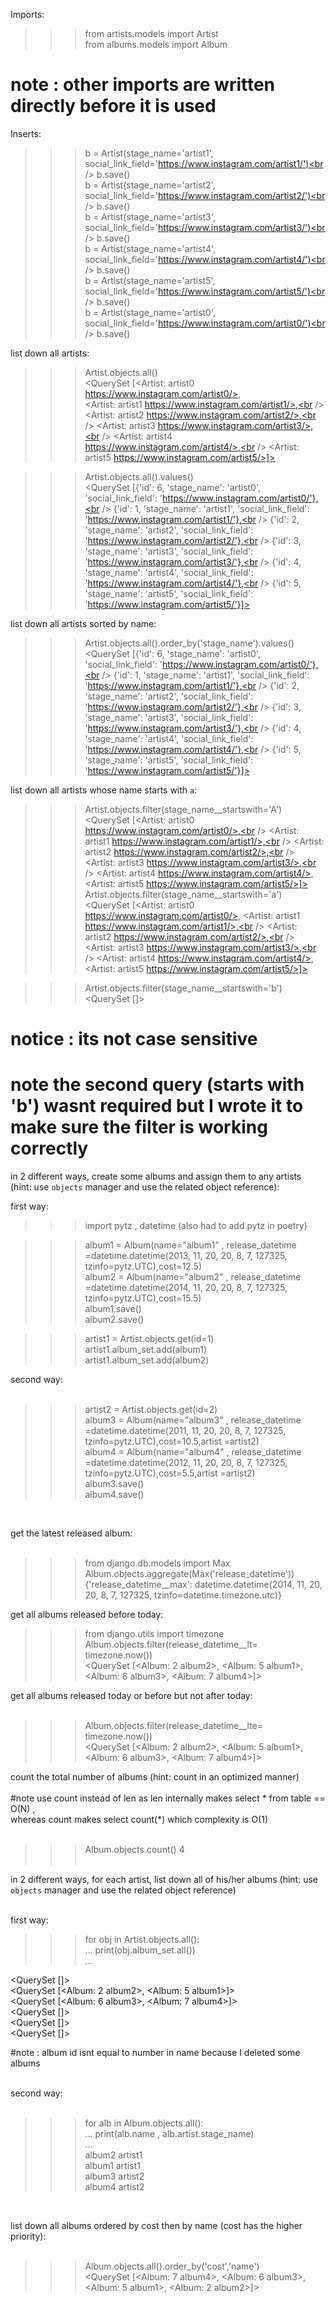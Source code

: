Imports:
>>> from artists.models import Artist  
>>> from albums.models import Album  
 # note  : other imports are written directly before it is used
Inserts:
>>> b = Artist(stage_name='artist1', social_link_field='https://www.instagram.com/artist1/')<br />
>>> b.save()<br />
>>> b = Artist(stage_name='artist2', social_link_field='https://www.instagram.com/artist2/')<br />
>>> b.save()<br />
>>> b = Artist(stage_name='artist3', social_link_field='https://www.instagram.com/artist3/')<br />
>>> b.save()<br />
>>> b = Artist(stage_name='artist4', social_link_field='https://www.instagram.com/artist4/')<br />
>>> b.save()<br />
>>> b = Artist(stage_name='artist5', social_link_field='https://www.instagram.com/artist5/')<br />
>>> b.save()<br />
>>> b = Artist(stage_name='artist0', social_link_field='https://www.instagram.com/artist0/')<br />
>>> b.save()<br />

list down all artists:<br />
>>> Artist.objects.all()<br />
<QuerySet [<Artist: artist0 https://www.instagram.com/artist0/>, <br />
<Artist: artist1 https://www.instagram.com/artist1/>,<br />
<Artist: artist2 https://www.instagram.com/artist2/>,<br />
<Artist: artist3 https://www.instagram.com/artist3/>,<br />
<Artist: artist4 https://www.instagram.com/artist4/>,<br />
<Artist: artist5 https://www.instagram.com/artist5/>]><br />

>>> Artist.objects.all().values()<br />
<QuerySet [{'id': 6, 'stage_name': 'artist0', 'social_link_field': 'https://www.instagram.com/artist0/'},<br />
{'id': 1, 'stage_name': 'artist1', 'social_link_field': 'https://www.instagram.com/artist1/'},<br />
{'id': 2, 'stage_name': 'artist2', 'social_link_field': 'https://www.instagram.com/artist2/'},<br />
{'id': 3, 'stage_name': 'artist3', 'social_link_field': 'https://www.instagram.com/artist3/'},<br />
{'id': 4, 'stage_name': 'artist4', 'social_link_field': 'https://www.instagram.com/artist4/'},<br />
{'id': 5, 'stage_name': 'artist5', 'social_link_field': 'https://www.instagram.com/artist5/'}]><br />

list down all artists sorted by name:<br />
>>> Artist.objects.all().order_by('stage_name').values()<br />
<QuerySet [{'id': 6, 'stage_name': 'artist0',<br />
 'social_link_field': 'https://www.instagram.com/artist0/'},<br />
{'id': 1, 'stage_name': 'artist1', 'social_link_field': 'https://www.instagram.com/artist1/'},<br />
{'id': 2, 'stage_name': 'artist2', 'social_link_field': 'https://www.instagram.com/artist2/'},<br />
{'id': 3, 'stage_name': 'artist3', 'social_link_field': 'https://www.instagram.com/artist3/'},<br />
{'id': 4, 'stage_name': 'artist4', 'social_link_field': 'https://www.instagram.com/artist4/'},<br />
{'id': 5, 'stage_name': 'artist5', 'social_link_field': 'https://www.instagram.com/artist5/'}]><br />


list down all artists whose name starts with `a`:<br />
>>> Artist.objects.filter(stage_name__startswith='A')<br />
<QuerySet [<Artist: artist0 https://www.instagram.com/artist0/>,<br />
 <Artist: artist1 https://www.instagram.com/artist1/>,<br />
  <Artist: artist2 https://www.instagram.com/artist2/>,<br />
   <Artist: artist3 https://www.instagram.com/artist3/>,<br />
    <Artist: artist4 https://www.instagram.com/artist4/>, <br />
    <Artist: artist5 https://www.instagram.com/artist5/>]><br />
>>> Artist.objects.filter(stage_name__startswith='a')<br />
<QuerySet [<Artist: artist0 https://www.instagram.com/artist0/>, <Artist: artist1 https://www.instagram.com/artist1/>,<br />
<Artist: artist2 https://www.instagram.com/artist2/>,<br />
<Artist: artist3 https://www.instagram.com/artist3/>,<br />
<Artist: artist4 https://www.instagram.com/artist4/>, <br />
<Artist: artist5 https://www.instagram.com/artist5/>]><br />

>>> Artist.objects.filter(stage_name__startswith='b')<br />
<QuerySet []>
# notice : its not case sensitive
# note the second query (starts with 'b') wasnt required but I wrote it to make sure the filter is working correctly

in 2 different ways, create some albums and assign them to any artists <br />
(hint: use `objects` manager and use the related object reference):<br />

first way:<br />
>>>import pytz , datetime (also had to add pytz in poetry)<br />


>>> album1 = Album(name="album1" , release_datetime =datetime.datetime(2013, 11, 20, 20, 8, 7, 127325, tzinfo=pytz.UTC),cost=12.5)<br />
>>> album2 = Album(name="album2" , release_datetime =datetime.datetime(2014, 11, 20, 20, 8, 7, 127325, tzinfo=pytz.UTC),cost=15.5)<br />
>>> album1.save()<br />
>>> album2.save()<br />

>>> artist1 = Artist.objects.get(id=1)<br />
>>> artist1.album_set.add(album1)<br />
>>> artist1.album_set.add(album2)<br />


second way:<br />
<br />
>>> artist2 = Artist.objects.get(id=2)<br />
>>> album3 = Album(name="album3" , release_datetime =datetime.datetime(2011, 11, 20, 20, 8, 7, 127325, tzinfo=pytz.UTC),cost=10.5,artist =artist2)<br />
>>> album4 = Album(name="album4" , release_datetime =datetime.datetime(2012, 11, 20, 20, 8, 7, 127325, tzinfo=pytz.UTC),cost=5.5,artist =artist2)<br />
>>> album3.save()<br />
>>> album4.save()
<br />

get the latest released album:<br /><br />


>>> from django.db.models import Max<br />
>>> Album.objects.aggregate(Max('release_datetime'))<br />
{'release_datetime__max': datetime.datetime(2014, 11, 20, 20, 8, 7, 127325, tzinfo=datetime.timezone.utc)}<br />

get all albums released before today:<br />

>>> from django.utils import timezone<br />
>>> Album.objects.filter(release_datetime__lt= timezone.now())<br />
<QuerySet [<Album: 2 album2>, <Album: 5 album1>, <Album: 6 album3>, <Album: 7 album4>]><br />



get all albums released today or before but not after today:<br /><br />
>>> Album.objects.filter(release_datetime__lte= timezone.now())<br />
<QuerySet [<Album: 2 album2>, <Album: 5 album1>, <Album: 6 album3>, <Album: 7 album4>]><br />



count the total number of albums (hint: count in an optimized manner)<br /><br />
#note use count instead of len as len internally makes select * from table == O(N) , <br />
whereas count makes select count(*) which complexity is O(1)<br /><br />

>>> Album.objects.count()
4
<br /><br />


in 2 different ways, for each artist, list down all of his/her albums 
(hint: use `objects` manager and use the related object reference)<br /><br />

first way:<br />
>>> for obj in Artist.objects.all():<br />
...     print(obj.album_set.all())<br />
...<br />


<QuerySet []><br />
<QuerySet [<Album: 2 album2>, <Album: 5 album1>]><br />
<QuerySet [<Album: 6 album3>, <Album: 7 album4>]><br />
<QuerySet []><br />
<QuerySet []><br />
<QuerySet []><br />

#note : album id isnt equal to number in name because I deleted some albums
<br /><br />


second way:<br /><br />

>>> for alb in Album.objects.all():<br />
...     print(alb.name , alb.artist.stage_name)<br />
... <br />
album2 artist1<br />
album1 artist1<br />
album3 artist2<br />
album4 artist2<br />
<br />


list down all albums ordered by cost then by name (cost has the higher priority):<br /><br />


>>> Album.objects.all().order_by('cost','name')<br />
<QuerySet [<Album: 7 album4>, <Album: 6 album3>, <Album: 5 album1>, <Album: 2 album2>]><br />

<br />
